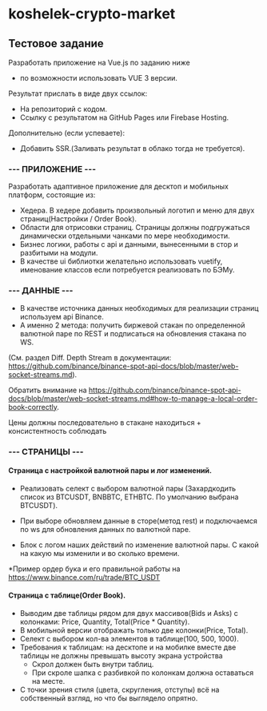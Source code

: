# koshelek-crypto-market
## Тестовое задание

Разработать приложение на Vue.js по заданию ниже
 + по возможности использовать VUE 3 версии.

Результат прислать в виде двух ссылок:
 - На репозиторий с кодом.
 - Ссылку c результатом на GitHub Pages или Firebase Hosting.

Дополнительно (если успеваете):
 - Добавить SSR.(Заливать результат в облако тогда не требуется).

### --- ПРИЛОЖЕНИЕ ---

Разработать адаптивное приложение для десктоп и мобильных платформ, состоящие из:
 + Хедера. В хедере добавить произвольный логотип и меню для двух страниц(Настройки / Order Book).
 + Области для отрисовки страниц. Страницы должны подгружаться динамически отдельными чанками по мере необходимости.
 + Бизнес логики, работы с api и данными, вынесенными в стор и разбитыми на модули.
 + В качестве ui библиотки желательно использовать vuetify, именование классов если потребуется реализовать по БЭМу.

### --- ДАННЫЕ ---

 - В качестве источника данных необходимых для реализации страниц используем api Binance.
 - А именно 2 метода: получить биржевой стакан по определенной валютной паре по REST и подписаться на обновления стакана по WS.

(См. раздел Diff. Depth Stream в документации: https://github.com/binance/binance-spot-api-docs/blob/master/web-socket-streams.md).

Обратить внимание на
   https://github.com/binance/binance-spot-api-docs/blob/master/web-socket-streams.md#how-to-manage-a-local-order-book-correctly.

Цены должны последовательно в стакане находиться + консистентность соблюдать

### --- СТРАНИЦЫ ---

#### Страница с настройкой валютной пары и лог изменений.

 + Реализовать селект с выбором валютной пары (Захардкодить список из BTCUSDT, BNBBTC, ETHBTC. По умолчанию выбрана BTCUSDT).
 - При выборе обновляем данные в сторе(метод rest) и подключаемся по ws для обновления данных по валютной паре.
 + Блок с логом наших действий по изменение валютной пары. С какой на какую мы изменили и во сколько времени.

*Пример ордер бука и его правильной работы на https://www.binance.com/ru/trade/BTC_USDT

#### Страница с таблице(Order Book).
 + Выводим две таблицы рядом для двух массивов(Bids и Asks) с колонками: Price, Quantity, Total(Price * Quantity).
 + В мобильной версии отображать только две колонки(Price, Total).
 + Селект с выбором кол-ва элементов в таблице(100, 500, 1000).
 + Требования к таблицам: на десктопе и на мобилке вместе две таблицы не должны превышать высоту экрана устройства
   + Скрол должен быть внутри таблиц.
   + При скроле шапка с разбивкой по колонкам должна оставаться на месте.
 + С точки зрения стиля (цвета, скругления, отступы) всё на собственный взгляд, но что бы выглядело опрятно.
